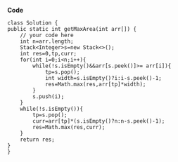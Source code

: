 **Code**

    class Solution {
    public static int getMaxArea(int arr[]) {
        // your code here
        int n=arr.length;
        Stack<Integer>s=new Stack<>();
        int res=0,tp,curr;
        for(int i=0;i<n;i++){
            while(!s.isEmpty()&&arr[s.peek()]>= arr[i]){
                tp=s.pop();
                int width=s.isEmpty()?i:i-s.peek()-1;
                res=Math.max(res,arr[tp]*width);
            }
            s.push(i);
        }
        while(!s.isEmpty()){
            tp=s.pop();
            curr=arr[tp]*(s.isEmpty()?n:n-s.peek()-1);
            res=Math.max(res,curr);
        }
        return res;
    }
    }

